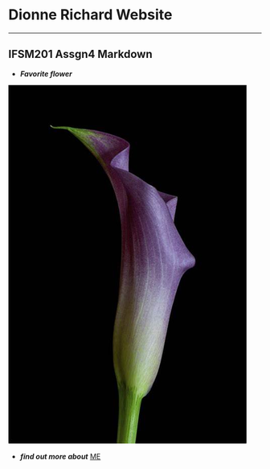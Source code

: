 # Dionne Richard Website

-------------------------

## IFSM201 Assgn4 Markdown

+ ***Favorite flower***


![Flower](callalilly.jpg)

+ ***find out more about*** [ME](bio)



